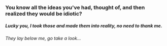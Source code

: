 ### You know all the ideas you've had, thought of, and then realized they would be idiotic? 

##### Lucky you, I took those and made them into reality, no need to thank me.

###### They lay below me, go take a look...
